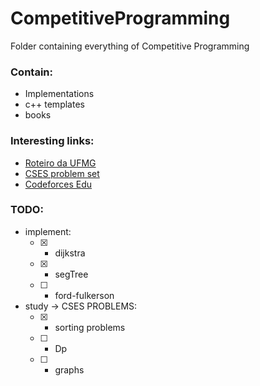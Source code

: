 # CompetitiveProgramming

Folder containing everything of Competitive Programming

### Contain:<br/>
  * Implementations
  * c++ templates
  * books

### Interesting links:<br>
  * [Roteiro da UFMG](http://wiki.maratona.dcc.ufmg.br/index.php/Roteiros)
  * [CSES problem set](https://cses.fi/problemset/)
  * [Codeforces Edu](https://codeforces.com/edu/courses)

### TODO:<br>
  - implement:
    - [x] - dijkstra
    - [x] - segTree
    - [ ] - ford-fulkerson
  - study -> CSES PROBLEMS:
    - [x] - sorting problems
    - [ ] - Dp
    - [ ] - graphs
